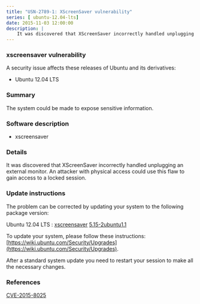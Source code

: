 ```yaml
---
title: "USN-2789-1: XScreenSaver vulnerability"
series: [ ubuntu-12.04-lts]
date: 2015-11-03 12:00:00
description: |
    It was discovered that XScreenSaver incorrectly handled unplugging an external monitor. An attacker with physical access could use this flaw to gain access to a locked session. 
--- 
```

 
 


### xscreensaver vulnerability

A security issue affects these releases of Ubuntu and its derivatives:

* Ubuntu 12.04 LTS

### Summary

The system could be made to expose sensitive information. 

### Software description

* xscreensaver 

### Details

It was discovered that XScreenSaver incorrectly handled unplugging an external monitor. An attacker with physical access could use this flaw to gain access to a locked session. 

### Update instructions

The problem can be corrected by updating your system to the following package version:

Ubuntu 12.04 LTS
 : [xscreensaver](https://launchpad.net/ubuntu/+source/xscreensaver) <span> [5.15-2ubuntu1.1](https://launchpad.net/ubuntu/+source/xscreensaver/5.15-2ubuntu1.1) </span> 

To update your system, please follow these instructions: [https://wiki.ubuntu.com/Security/Upgrades](https://wiki.ubuntu.com/Security/Upgrades).

After a standard system update you need to restart your session to make all the necessary changes. 

### References

 
 [CVE-2015-8025](http://people.ubuntu.com/~ubuntu-security/cve/CVE-2015-8025)
 

